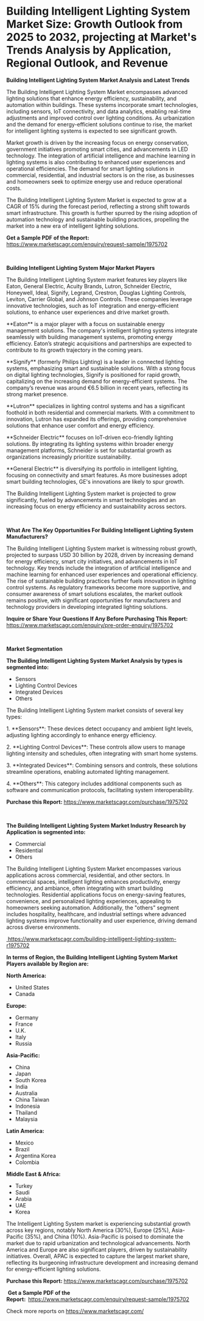 <p><h1>Building Intelligent Lighting System Market Size: Growth Outlook from 2025 to 2032, projecting at Market's Trends Analysis by Application, Regional Outlook, and Revenue</h1></p><p><strong>Building Intelligent Lighting System Market Analysis and Latest Trends</strong></p>
<p><p>The Building Intelligent Lighting System Market encompasses advanced lighting solutions that enhance energy efficiency, sustainability, and automation within buildings. These systems incorporate smart technologies, including sensors, IoT connectivity, and data analytics, enabling real-time adjustments and improved control over lighting conditions. As urbanization and the demand for energy-efficient solutions continue to rise, the market for intelligent lighting systems is expected to see significant growth.</p><p>Market growth is driven by the increasing focus on energy conservation, government initiatives promoting smart cities, and advancements in LED technology. The integration of artificial intelligence and machine learning in lighting systems is also contributing to enhanced user experiences and operational efficiencies. The demand for smart lighting solutions in commercial, residential, and industrial sectors is on the rise, as businesses and homeowners seek to optimize energy use and reduce operational costs.</p><p>The Building Intelligent Lighting System Market is expected to grow at a CAGR of 15% during the forecast period, reflecting a strong shift towards smart infrastructure. This growth is further spurred by the rising adoption of automation technology and sustainable building practices, propelling the market into a new era of intelligent lighting solutions.</p></p>
<p><strong>Get a Sample PDF of the Report:&nbsp;</strong> <a href="https://www.marketscagr.com/enquiry/request-sample/1975702?utm_campaign=2306&utm_medium=2&utm_source=Github&utm_content=ia&utm_term=10022025&utm_id=building-intelligent-lighting-system">https://www.marketscagr.com/enquiry/request-sample/1975702</a></p>
<p>&nbsp;</p>
<p><strong>Building Intelligent Lighting System Major Market Players</strong></p>
<p><p>The Building Intelligent Lighting System market features key players like Eaton, General Electric, Acuity Brands, Lutron, Schneider Electric, Honeywell, Ideal, Signify, Legrand, Crestron, Douglas Lighting Controls, Leviton, Carrier Global, and Johnson Controls. These companies leverage innovative technologies, such as IoT integration and energy-efficient solutions, to enhance user experiences and drive market growth.</p><p>**Eaton** is a major player with a focus on sustainable energy management solutions. The company's intelligent lighting systems integrate seamlessly with building management systems, promoting energy efficiency. Eaton’s strategic acquisitions and partnerships are expected to contribute to its growth trajectory in the coming years.</p><p>**Signify** (formerly Philips Lighting) is a leader in connected lighting systems, emphasizing smart and sustainable solutions. With a strong focus on digital lighting technologies, Signify is positioned for rapid growth, capitalizing on the increasing demand for energy-efficient systems. The company’s revenue was around €6.5 billion in recent years, reflecting its strong market presence.</p><p>**Lutron** specializes in lighting control systems and has a significant foothold in both residential and commercial markets. With a commitment to innovation, Lutron has expanded its offerings, providing comprehensive solutions that enhance user comfort and energy efficiency. </p><p>**Schneider Electric** focuses on IoT-driven eco-friendly lighting solutions. By integrating its lighting systems within broader energy management platforms, Schneider is set for substantial growth as organizations increasingly prioritize sustainability.</p><p>**General Electric** is diversifying its portfolio in intelligent lighting, focusing on connectivity and smart features. As more businesses adopt smart building technologies, GE's innovations are likely to spur growth.</p><p>The Building Intelligent Lighting System market is projected to grow significantly, fueled by advancements in smart technologies and an increasing focus on energy efficiency and sustainability across sectors.</p></p>
<p>&nbsp;</p>
<p><strong>What Are The Key Opportunities For Building Intelligent Lighting System Manufacturers?</strong></p>
<p><p>The Building Intelligent Lighting System market is witnessing robust growth, projected to surpass USD 30 billion by 2028, driven by increasing demand for energy efficiency, smart city initiatives, and advancements in IoT technology. Key trends include the integration of artificial intelligence and machine learning for enhanced user experiences and operational efficiency. The rise of sustainable building practices further fuels innovation in lighting control systems. As regulatory frameworks become more supportive, and consumer awareness of smart solutions escalates, the market outlook remains positive, with significant opportunities for manufacturers and technology providers in developing integrated lighting solutions.</p></p>
<p><strong>Inquire or Share Your Questions If Any Before Purchasing This Report:</strong> <a href="https://www.marketscagr.com/enquiry/pre-order-enquiry/1975702?utm_campaign=2306&utm_medium=2&utm_source=Github&utm_content=ia&utm_term=10022025&utm_id=building-intelligent-lighting-system">https://www.marketscagr.com/enquiry/pre-order-enquiry/1975702</a></p>
<p>&nbsp;</p>
<p><strong>Market Segmentation</strong></p>
<p><strong>The Building Intelligent Lighting System Market Analysis by types is segmented into:</strong></p>
<p><ul><li>Sensors</li><li>Lighting Control Devices</li><li>Integrated Devices</li><li>Others</li></ul></p>
<p><p>The Building Intelligent Lighting System market consists of several key types: </p><p>1. **Sensors**: These devices detect occupancy and ambient light levels, adjusting lighting accordingly to enhance energy efficiency. </p><p>2. **Lighting Control Devices**: These controls allow users to manage lighting intensity and schedules, often integrating with smart home systems. </p><p>3. **Integrated Devices**: Combining sensors and controls, these solutions streamline operations, enabling automated lighting management. </p><p>4. **Others**: This category includes additional components such as software and communication protocols, facilitating system interoperability.</p></p>
<p><strong>Purchase this Report:&nbsp;</strong><a href="https://www.marketscagr.com/purchase/1975702?utm_campaign=2306&utm_medium=2&utm_source=Github&utm_content=ia&utm_term=10022025&utm_id=building-intelligent-lighting-system">https://www.marketscagr.com/purchase/1975702</a></p>
<p>&nbsp;</p>
<p><strong>The Building Intelligent Lighting System Market Industry Research by Application is segmented into:</strong></p>
<p><ul><li>Commercial</li><li>Residential</li><li>Others</li></ul></p>
<p><p>The Building Intelligent Lighting System Market encompasses various applications across commercial, residential, and other sectors. In commercial spaces, intelligent lighting enhances productivity, energy efficiency, and ambiance, often integrating with smart building technologies. Residential applications focus on energy-saving features, convenience, and personalized lighting experiences, appealing to homeowners seeking automation. Additionally, the "others" segment includes hospitality, healthcare, and industrial settings where advanced lighting systems improve functionality and user experience, driving demand across diverse environments.</p></p>
<p><a href="https://www.marketscagr.com/building-intelligent-lighting-system-r1975702?utm_campaign=2306&utm_medium=2&utm_source=Github&utm_content=ia&utm_term=10022025&utm_id=building-intelligent-lighting-system">&nbsp;https://www.marketscagr.com/building-intelligent-lighting-system-r1975702</a></p>
<p><strong>In terms of Region, the Building Intelligent Lighting System Market Players available by Region are:</strong></p>
<p>
    <p> <strong> North America: </strong>
        <ul>
            <li>United States</li>
            <li>Canada</li>
        </ul>
        </p> 
    <p> <strong> Europe: </strong>
        <ul>
            <li>Germany</li>
            <li>France</li>
            <li>U.K.</li>
            <li>Italy</li>
            <li>Russia</li>
        </ul>
        </p> 
    <p> <strong> Asia-Pacific: </strong>
        <ul>
            <li>China</li>
            <li>Japan</li>
            <li>South Korea</li>
            <li>India</li>
            <li>Australia</li>
            <li>China Taiwan</li>
            <li>Indonesia</li>
            <li>Thailand</li>
            <li>Malaysia</li>
        </ul>
        </p> 
    <p> <strong> Latin America: </strong>
        <ul>
            <li>Mexico</li>
            <li>Brazil</li>
            <li>Argentina Korea</li>
            <li>Colombia</li>
        </ul>
        </p> 
    <p> <strong> Middle East & Africa: </strong>
        <ul>
            <li>Turkey</li>
            <li>Saudi</li>
            <li>Arabia</li>
            <li>UAE</li>
            <li>Korea</li>
        </ul>
    </p>
    </p>
<p><p>The Intelligent Lighting System market is experiencing substantial growth across key regions, notably North America (30%), Europe (25%), Asia-Pacific (35%), and China (10%). Asia-Pacific is poised to dominate the market due to rapid urbanization and technological advancements. North America and Europe are also significant players, driven by sustainability initiatives. Overall, APAC is expected to capture the largest market share, reflecting its burgeoning infrastructure development and increasing demand for energy-efficient lighting solutions.</p></p>
<p><strong>Purchase this Report: </strong><a href="https://www.marketscagr.com/purchase/1975702?utm_campaign=2306&utm_medium=2&utm_source=Github&utm_content=ia&utm_term=10022025&utm_id=building-intelligent-lighting-system">https://www.marketscagr.com/purchase/1975702</a></p>
<p>&nbsp;<strong>Get a Sample PDF of the Report:&nbsp;&nbsp;</strong><a href="https://www.marketscagr.com/enquiry/request-sample/1975702?utm_campaign=2306&utm_medium=2&utm_source=Github&utm_content=ia&utm_term=10022025&utm_id=building-intelligent-lighting-system">https://www.marketscagr.com/enquiry/request-sample/1975702</a></p>
<p><strong></strong></p>
<p>Check more reports on <a href="https://www.marketscagr.com/?utm_campaign=2306&utm_medium=2&utm_source=Github&utm_content=ia&utm_term=10022025&utm_id=building-intelligent-lighting-system">https://www.marketscagr.com/</a></p>